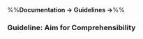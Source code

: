 <link rel="stylesheet" href="{{baseUrl}}/css/textbook.css">

<div class="website-content">

%%**Documentation &rarr; Guidelines &rarr;**%%

### Guideline: Aim for Comprehensibility

<div id="main">

<include src="./what/embed.md" />
<include src="./how/embed.md" />

</div>
</div>
